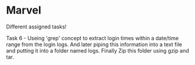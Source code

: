 # Marvel
Different assigned tasks!

Task 6 - Useing 'grep' concept to extract login times within a date/time range from the login logs. And later piping this information into a text file and putting it into a folder named logs. Finally Zip this folder using gzip and tar.
